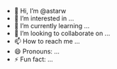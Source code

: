 - 👋 Hi, I’m @astarw
- 👀 I’m interested in ...
- 🌱 I’m currently learning ...
- 💞️ I’m looking to collaborate on ...
- 📫 How to reach me ...
- 😄 Pronouns: ...
- ⚡ Fun fact: ...

<!---
astarw/astarw is a ✨ special ✨ repository because its `README.md` (this file) appears on your GitHub profile.
You can click the Preview link to take a look at your changes.
--->
